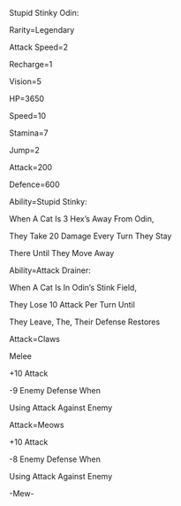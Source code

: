 Stupid Stinky Odin:

Rarity=Legendary

Attack Speed=2

Recharge=1

Vision=5

HP=3650

Speed=10

Stamina=7

Jump=2

Attack=200

Defence=600

Ability=Stupid Stinky:

When A Cat Is 3 Hex’s Away From Odin,

They Take 20 Damage Every Turn They Stay

There Until They Move Away

Ability=Attack Drainer:

When A Cat Is In Odin’s Stink Field,

They Lose 10 Attack Per Turn Until

They Leave, The, Their Defense Restores

Attack=Claws

Melee

+10 Attack

-9 Enemy Defense When 

Using Attack Against Enemy

Attack=Meows

+10 Attack

-8 Enemy Defense When

Using Attack Against Enemy

-Mew-
